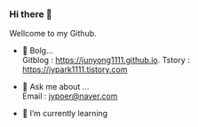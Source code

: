### Hi there 👋
Wellcome to my Github.  


- 🐣 Bolg...  
 Gitblog : https://junyong1111.github.io. 
 Tstory : https://jypark1111.tistory.com


- 💬 Ask me about ...  
 Email : jypoer@naver.com  

- 🌱 I’m currently learning

<!--
**junyong1111/junyong1111** is a ✨ _special_ ✨ repository because its `README.md` (this file) appears on your GitHub profile.

Here are some ideas to get you started:

- 🔭 I’m currently working on ...
- 🌱 I’m currently learning ...
- 👯 I’m looking to collaborate on ...
- 🤔 I’m looking for help with ...
- 💬 Ask me about ...
- 📫 How to reach me: ...
- 😄 Pronouns: ...
- ⚡ Fun fact: ...
-->
